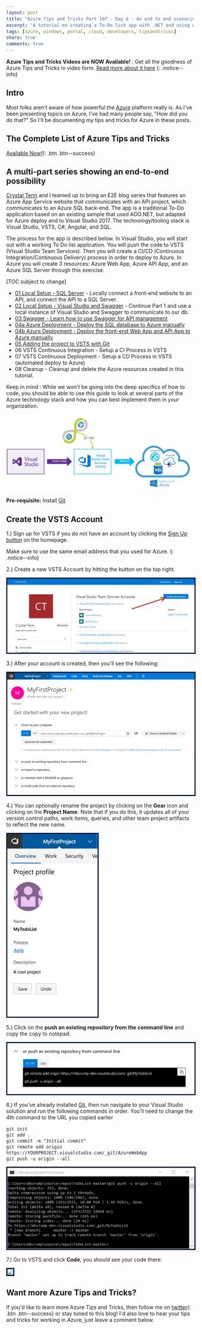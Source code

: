 ```yaml
---
layout: post
title: "Azure Tips and Tricks Part 107 - Day 6 - An end to end scenario with Azure App Service, API Apps, SQL, VSTS and CI/CD"
excerpt: "A tutorial on creating a To-Do list app with .NET and using Azure App Service, API Apps, SQL, VSTS and CI/CD"
tags: [azure, windows, portal, cloud, developers, tipsandtricks]
share: true
comments: true
---
```


**Azure Tips and Tricks Videos are NOW Available!** : Get all the goodness of Azure Tips and Tricks in video form. [Read more about it here](http://www.michaelcrump.net/azure-tips-and-tricks106/)
{: .notice--info}

## Intro

Most folks aren't aware of how powerful the [Azure](http://www.azure.com) platform really is. As I've been presenting topics on Azure, I've had many people say, "How did you do that?" So I'll be documenting my tips and tricks for Azure in these posts.

## The Complete List of Azure Tips and Tricks

[Available Now!](https://michaelcrump.net/azure-tips-and-tricks-complete-list/){: .btn .btn--success} 

## A multi-part series showing an end-to-end possibility

[Crystal Tenn](https://www.linkedin.com/in/crystal-tenn-6a0b9b67/) and I teamed up to bring an E2E blog series that features an Azure App Service website that communicates with an API project, which communicates to an Azure SQL back-end. The app is a traditional To-Do application based on an existing sample that used ADO.NET, but adapted for Azure deploy and to Visual Studio 2017. The technology/tooling stack is Visual Studio, VSTS, C#, Angular, and SQL. 

The process for the app is described below. In Visual Studio, you will start out with a working To Do list application. You will push the code to VSTS (Visual Studio Team Services). Then you will create a CI/CD (Continuous Integration/Continuous Delivery) process in order to deploy to Azure. In Azure you will create 3 resources: Azure Web App, Azure API App, and an Azure SQL Server through this exercise. 

[TOC subject to change]

* [01 Local Setup - SQL Server](http://www.michaelcrump.net/azure-tips-and-tricks101/) - Locally connect a front-end website to an API, and connect the API to a SQL Server. 
* [02 Local Setup - Visual Studio and Swagger](http://www.michaelcrump.net/azure-tips-and-tricks102/) - Continue Part 1 and use a local instance of Visual Studio and Swagger to communicate to our db.
* [03 Swagger - Learn how to use Swagger for API management](http://www.michaelcrump.net/azure-tips-and-tricks103/)
* [04a Azure Deployment - Deploy the SQL database to Azure manually](http://www.michaelcrump.net/azure-tips-and-tricks104/)
* [04b Azure Deployment - Deploy the front-end Web App and API App to Azure manually](http://www.michaelcrump.net/azure-tips-and-tricks105/)
* [05 Adding the project to VSTS with Git](http://www.michaelcrump.net/azure-tips-and-tricks107/) 
* 06 VSTS Continuous Integration - Setup a CI Process in VSTS
* 07 VSTS Continuous Deployment - Setup a CD Process in VSTS (automated deploy to Azure)
* 08 Cleanup - Cleanup and delete the Azure resources created in this tutorial.

Keep in mind : While we won't be going into the deep specifics of how to code, you should be able to use this guide to look at several parts of the Azure technology stack and how you can best implement them in your organization. 

<img src="/files/todolist-diagram.png">

**Pre-requisite:** Install [Git](https://git-scm.com/downloads)

## Create the VSTS Account

1.) Sign up for VSTS if you do not have an account by clicking the [Sign Up button](https://www.visualstudio.com/team-services/) on the homepage. 

Make sure to use the same email address that you used for Azure.
{: .notice--info}

2.) Create a new VSTS Account by hitting the button on the top right. 

<img style="border:3px solid #021a40" src="/files/blog5-00.png">

3.) After your account is created, then you'll see the following:

<img style="border:3px solid #021a40" src="/files/blog5-mc1.png">

4.) You can optionally rename the project by clicking on the **Gear** icon and clicking on the **Project Name**. Note that if you do this, it updates all of your version control paths, work items, queries, and other team project artifacts to reflect the new name. 

<img style="border:3px solid #021a40" src="/files/blog5-mc2.png">

5.) Click on the **push an existing repository from the command line** and copy the copy to notepad. 

<img style="border:3px solid #021a40" src="/files/blog5-mc3.png">

6.) If you've already installed [Git](https://git-scm.com/downloads), then run navigate to your Visual Studio solution and run the following commands in order. You'll need to change the 4th command to the URL you copied earlier

```text 
git init
git add .
git commit -m "Initial commit"
git remote add origin https://YOURPROJECT.visualstudio.com/_git/AzureWebApp
git push -u origin --all
```

<img style="border:3px solid #021a40" src="/files/blog5-mc04.png">

7.) Go to VSTS and click **Code**, you should see your code there:

<img style="border:3px solid #021a40" src="/files/blog5-05.png">


## Want more Azure Tips and Tricks?

If you'd like to learn more Azure Tips and Tricks, then follow me on [twitter](http://twitter.com/mbcrump){: .btn .btn--success} or stay tuned to this blog! I'd also love to hear your tips and tricks for working in Azure, just leave a comment below. 